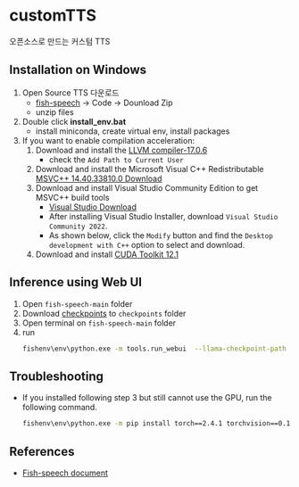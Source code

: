 # customTTS
오픈소스로 만드는 커스텀 TTS


## Installation on Windows

1. Open Source TTS 다운로드
     - [fish-speech](https://github.com/fishaudio/fish-speech) -> Code -> Dounload Zip
     - unzip files
2. Double click **install_env.bat**
     - install miniconda, create virtual env, install packages
3. If you want to enable compilation acceleration:
      1. Download and install the [LLVM compiler-17.0.6](https://huggingface.co/fishaudio/fish-speech-1/resolve/main/LLVM-17.0.6-win64.exe?download=true)
         -  check the `Add Path to Current User`
      2. Download and install the Microsoft Visual C++ Redistributable [MSVC++ 14.40.33810.0 Download](https://aka.ms/vs/17/release/vc_redist.x64.exe)
      3. Download and install Visual Studio Community Edition to get MSVC++ build tools
         - [Visual Studio Download](https://visualstudio.microsoft.com/ko/downloads/)
         - After installing Visual Studio Installer, download `Visual Studio Community 2022`.
         - As shown below, click the `Modify` button and find the `Desktop development with C++` option to select and download.
      4. Download and install [CUDA Toolkit 12.1](https://developer.nvidia.com/cuda-12-1-0-download-archive?target_os=Windows&target_arch=x86_64)


## Inference using Web UI

1. Open `fish-speech-main` folder
2. Download [checkpoints](https://drive.google.com/drive/folders/1Vly8ZPh_e4SuPxEjv3c3xFodp6uHIWR3?usp=drive_link) to `checkpoints` folder
3. Open terminal on `fish-speech-main` folder
4. run
    ```bash
    fishenv\env\python.exe -m tools.run_webui  --llama-checkpoint-path "checkpoints/fish-speech-1.5-250227-lora"  --decoder-checkpoint-path "checkpoints/fish-speech-1.5/firefly-gan-vq-fsq-8x1024-21hz-generator.pth"  --decoder-config-name firefly_gan_vq --compile
    ```

## Troubleshooting

 - If you installed following step 3 but still cannot use the GPU, run the following command.
    ```bash
    fishenv\env\python.exe -m pip install torch==2.4.1 torchvision==0.19.1 torchaudio==2.4.1 --index-url https://download.pytorch.org/whl/cu121
    ```

## References
 - [Fish-speech document](https://speech.fish.audio/)
